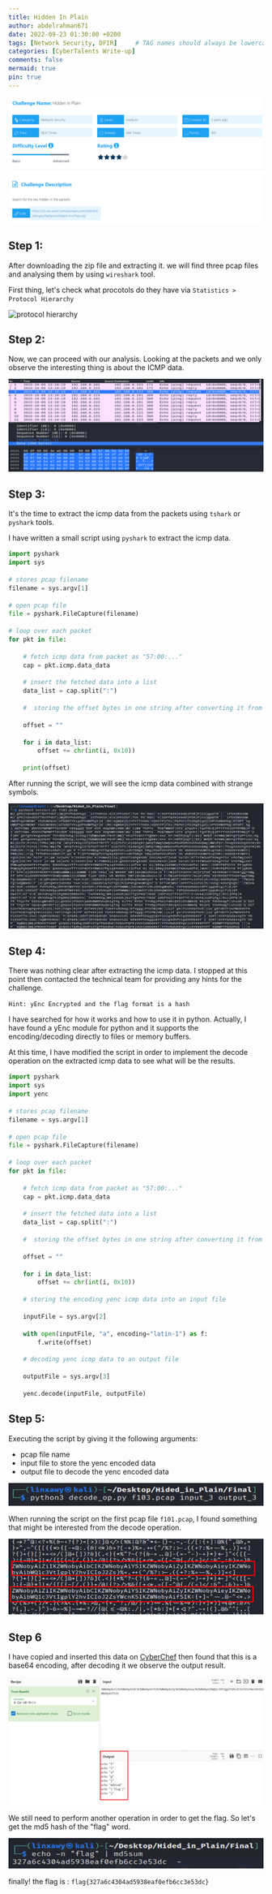 ```yaml
---
title: Hidden In Plain
author: abdelrahman671
date: 2022-09-23 01:30:00 +0200
tags: [Network Security, DFIR]     # TAG names should always be lowercase
categories: [CyberTalents Write-up]
comments: false
mermaid: true
pin: true
---
```


![challenge image](/assets/img/hip_imgs/st.png)


## Step 1:  

After downloading the zip file and extracting it. we will find three pcap files and analysing them by using `wireshark` tool.

First thing, let's check what procotols do they have via `Statistics > Protocol Hierarchy`

![protocol hierarchy](w1.png)

## Step 2:

Now, we can proceed with our analysis. Looking at the packets and we only observe the interesting thing is about the ICMP data.

![icmp packets](/assets/img/hip_imgs/w2.png)

## Step 3:

It's the time to extract the icmp data from the packets using `tshark` or `pyshark` tools.

I have written a small script using `pyshark` to extract the icmp data.
```python
import pyshark
import sys

# stores pcap filename
filename = sys.argv[1]

# open pcap file
file = pyshark.FileCapture(filename)

# loop over each packet
for pkt in file:

    # fetch icmp data from packet as "57:00:..."
    cap = pkt.icmp.data_data

    # insert the fetched data into a list
    data_list = cap.split(":")

    #  storing the offset bytes in one string after converting it from hex to char

    offset = ""

    for i in data_list:
        offset += chr(int(i, 0x10))

    print(offset)   
```

After running the script, we will see the icmp data combined with strange symbols.

![icmp data](/assets/img/hip_imgs/w3.png)

## Step 4:

There was nothing clear after extracting the icmp data. I stopped at this point then contacted the technical team for providing any hints for the challenge.

`Hint: yEnc Encrypted and the flag format is a hash`

I have searched for how it works and how to use it in python. Actually, I have found a yEnc module for python and it supports the encoding/decoding directly to files or memory buffers.

At this time, I have modified the script in order to implement the decode operation on the extracted icmp data to see what will be the results.

```python
import pyshark
import sys
import yenc

# stores pcap filename
filename = sys.argv[1]

# open pcap file
file = pyshark.FileCapture(filename)

# loop over each packet
for pkt in file:

    # fetch icmp data from packet as "57:00:..."
    cap = pkt.icmp.data_data

    # insert the fetched data into a list
    data_list = cap.split(":")

    #  storing the offset bytes in one string after converting it from hex to char

    offset = ""

    for i in data_list:
        offset += chr(int(i, 0x10))

    # storing the encoding yenc icmp data into an input file

    inputFile = sys.argv[2]

    with open(inputFile, "a", encoding="latin-1") as f:
        f.write(offset)

    # decoding yenc icmp data to an output file

    outputFile = sys.argv[3]
   
    yenc.decode(inputFile, outputFile)
```

## Step 5:

Executing the script by giving it the following arguments:
* pcap file name
* input file to store the yenc encoded data
* output file to decode the yenc encoded data 

![execution of a python script](/assets/img/hip_imgs/w4.png)

When running the script on the first pcap file `f101.pcap`, I found something that might be interested from the decode operation.

![decoded icmp data](/assets/img/hip_imgs/w5.png)

## Step 6

I have copied and inserted this data on [CyberChef](https://gchq.github.io/CyberChef/) then found that this is a base64 encoding, after decoding it we observe the output result.

![cyberchef output result](/assets/img/hip_imgs/w6.png)

We still need to perform another operation in order to get the flag. So let's get the md5 hash of the "flag" word.

![md5 hash for 'flag' word](/assets/img/hip_imgs/w7.png)

finally! the flag is : `flag{327a6c4304ad5938eaf0efb6cc3e53dc}`
   
